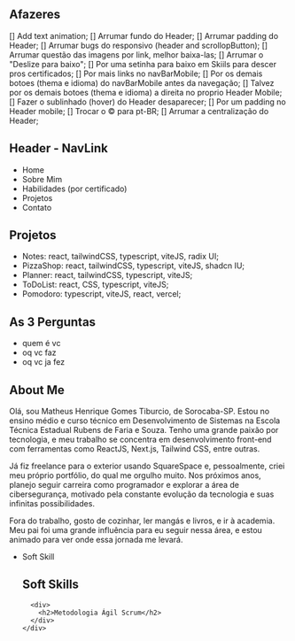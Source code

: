## Afazeres

[] Add text animation;
[] Arrumar fundo do Header;
[] Arrumar padding do Header;
[] Arrumar bugs do responsivo (header and scrollopButton);
[] Arrumar questão das imagens por link, melhor baixa-las;
[] Arrumar o "Deslize para baixo";
[] Por uma setinha para baixo em Skiils para descer pros certificados;
[] Por mais links no navBarMobile;
[] Por os demais botoes (thema e idioma) do navBarMobile antes da navegação;
[] Talvez por os demais botoes (thema e idioma) a direita no proprio Header Mobile;
[] Fazer o sublinhado (hover) do Header desaparecer;
[] Por um padding no Header mobile;
[] Trocar o © para pt-BR;
[] Arrumar a centralização do Header;

## Header - NavLink

- Home
- Sobre Mim
- Habilidades (por certificado)
- Projetos
- Contato

## Projetos

- Notes: react, tailwindCSS, typescript, viteJS, radix UI;
- PizzaShop: react, tailwindCSS, typescript, viteJS, shadcn IU;
- Planner: react, tailwindCSS, typescript, viteJS;
- ToDoList: react, CSS, typescript, viteJS;
- Pomodoro: typescript, viteJS, react, vercel;

## As 3 Perguntas

- quem é vc
- oq vc faz
- oq vc ja fez

## About Me

Olá, sou Matheus Henrique Gomes Tiburcio, de Sorocaba-SP. Estou no ensino médio e curso técnico em Desenvolvimento de Sistemas na Escola Técnica Estadual Rubens de Faria e Souza. Tenho uma grande paixão por tecnologia, e meu trabalho se concentra em desenvolvimento front-end com ferramentas como ReactJS, Next.js, Tailwind CSS, entre outras.

Já fiz freelance para o exterior usando SquareSpace e, pessoalmente, criei meu próprio portfólio, do qual me orgulho muito. Nos próximos anos, planejo seguir carreira como programador e explorar a área de cibersegurança, motivado pela constante evolução da tecnologia e suas infinitas possibilidades.

Fora do trabalho, gosto de cozinhar, ler mangás e livros, e ir à academia. Meu pai foi uma grande influência para eu seguir nessa área, e estou animado para ver onde essa jornada me levará.

- Soft Skill
    <div>
        <h2 className="mb-3 text-2xl font-semibold">Soft Skills</h2>

        <div>
          <h2>Metodologia Ágil Scrum</h2>
        </div>
      </div>
